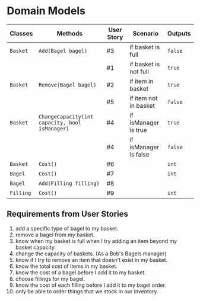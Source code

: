 # Domain Models

| Classes   | Methods                                        | User Story | Scenario              | Outputs |
|-----------|------------------------------------------------|------------|-----------------------|---------|
| `Basket`  | `Add(Bagel bagel)`                             | #3         | if basket is full     | `false` |
|           |                                                | #1         | if basket is not full | `true`  |
| `Basket`  | `Remove(Bagel bagel)`                          | #2         | if item in basket     | `true`  |
|           |                                                | #5         | if item not in basket | `false` |
| `Basket`  | `ChangeCapacity(int capacity, bool isManager)` | #4         | if isManager is true  | `true`  |
|           |                                                | #4         | if isManager is false | `false` |
| `Basket`  | `Cost()`                                       | #6         |                       | `int`   |
| `Bagel`   | `Cost()`                                       | #7         |                       | `int`   |
| `Bagel`   | `Add(Filling filling)`                         | #8         |                       |         |
| `Filling` | `Cost()`                                       | #9         |                       | `int`   |

## Requirements from User Stories
1. add a specific type of bagel to my basket.
2. remove a bagel from my basket.
3. know when my basket is full when I try adding an item beyond my basket capacity.
4. change the capacity of baskets. (As a Bob's Bagels manager)
5. know if I try to remove an item that doesn't exist in my basket.
6. know the total cost of items in my basket.
7. know the cost of a bagel before I add it to my basket.
8. choose fillings for my bagel.
9.  know the cost of each filling before I add it to my bagel order.
10. only be able to order things that we stock in our inventory.
